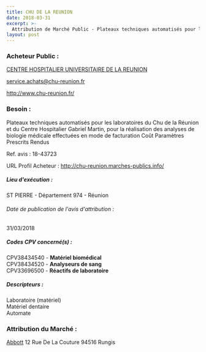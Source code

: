 ```yaml
---
title: CHU DE LA REUNION
date: 2018-03-31
excerpt: >-
  Attribution de Marché Public - Plateaux techniques automatisés pour les laboratoires du Chu de la Réunion et du Centre Hospitalier Gabriel Martin
layout: post
---
```


### Acheteur Public : 
<a href="/acheteur-132/siren-200030013"> CENTRE HOSPITALIER UNIVERSITAIRE DE LA REUNION</a><br/>



service.achats@chu-reunion.fr


http://www.chu-reunion.fr/
### Besoin :

Plateaux techniques automatisés pour les laboratoires du Chu de la Réunion et du Centre Hospitalier Gabriel Martin, pour la réalisation des analyses de biologie médicale effectuées en mode de facturation Coût Paramètres Prescrits Rendus

Ref. avis : 18-43723

URL Profil Acheteur : http://chu-reunion.marches-publics.info/

##### Lieu d'exécution :

ST PIERRE - Département 974 - Réunion

###### Date de publication de l'avis d'attribution : 
31/03/2018

##### Codes CPV concerné(s) :
CPV38434540 - **Matériel biomédical** <br/>
CPV38434520 - **Analyseurs de sang** <br/>
CPV33696500 - **Réactifs de laboratoire** <br/>

##### Descripteurs :
Laboratoire (matériel) <br/>
Matériel dentaire <br/>
Automate <br/>

### Attribution du Marché :
<a href="/entreprise-573/siren-602950206"> Abbott</a>    12 Rue De La Couture 94516 Rungis <br/>
